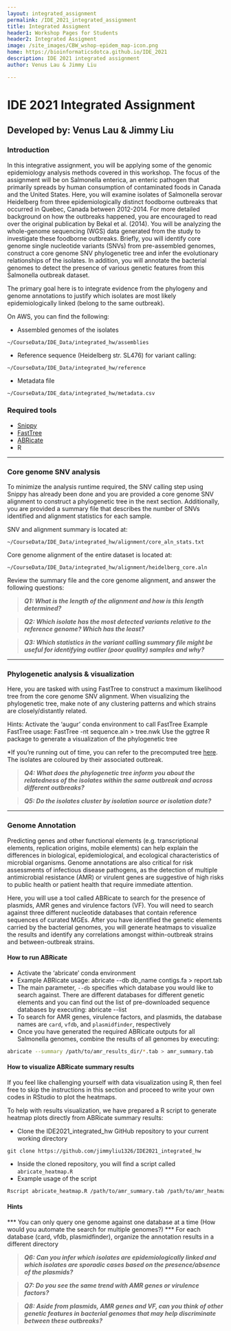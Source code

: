 ```yaml
---
layout: integrated_assignment
permalink: /IDE_2021_integrated_assignment
title: Integrated Assigment
header1: Workshop Pages for Students
header2: Integrated Assigment
image: /site_images/CBW_wshop-epidem_map-icon.png
home: https://bioinformaticsdotca.github.io/IDE_2021
description: IDE 2021 integrated assignment
author: Venus Lau & Jimmy Liu

---
```


# IDE 2021 Integrated Assignment
## Developed by: Venus Lau & Jimmy Liu

### Introduction

In this integrative assignment, you will be applying some of the genomic epidemiology analysis methods covered in this workshop. The focus of the assignment will be on Salmonella enterica, an enteric pathogen that primarily spreads by human consumption of contaminated foods in Canada and the United States. Here, you will examine isolates of Salmonella serovar Heidelberg from three epidemiologically distinct foodborne outbreaks that occurred in Quebec, Canada between 2012-2014. For more detailed background on how the outbreaks happened, you are encouraged to read over the original publication by Bekal et al. (2014). You will be analyzing the whole-genome sequencing (WGS) data generated from the study to investigate these foodborne outbreaks. Briefly, you will identify core genome single nucleotide variants (SNVs) from pre-assembled genomes, construct a core genome SNV phylogenetic tree and infer the evolutionary relationships of the isolates. In addition, you will annotate the bacterial genomes to detect the presence of various genetic features from this Salmonella outbreak dataset.

The primary goal here is to integrate evidence from the phylogeny and genome annotations to justify which isolates are most likely epidemiologically linked (belong to the same outbreak).


On AWS, you can find the following:

* Assembled genomes of the isolates
```
~/CourseData/IDE_Data/integrated_hw/assemblies
```

* Reference sequence (Heidelberg str. SL476) for variant calling:
```
~/CourseData/IDE_Data/integrated_hw/reference
```

* Metadata file
```
~/CourseData/IDE_data/integrated_hw/metadata.csv
```

### Required tools
* [Snippy](https://github.com/tseemann/snippy)
* [FastTree](http://www.microbesonline.org/fasttree/)
* [ABRicate](https://github.com/tseemann/abricate)
* R

___

### Core genome SNV analysis
To minimize the analysis runtime required, the SNV calling step using Snippy has already been done and you are provided a core genome SNV alignment to construct a phylogenetic tree in the next section. Additionally, you are provided a summary file that describes the number of SNVs identified and alignment statistics for each sample.

SNV and alignment summary is located at:
```
~/CourseData/IDE_Data/integrated_hw/alignment/core_aln_stats.txt
```

Core genome alignment of the entire dataset is located at:
```
~/CourseData/IDE_Data/integrated_hw/alignment/heidelberg_core.aln
```

Review the summary file and the core genome alignment, and answer the following questions:


> ***Q1: What is the length of the alignment and how is this length determined?***

> ***Q2: Which isolate has the most detected variants relative to the reference genome? Which has the least?***

> ***Q3: Which statistics in the variant calling summary file might be useful for identifying outlier (poor quality) samples and why?***

___
### Phylogenetic analysis & visualization

Here, you are tasked with using FastTree to construct a maximum likelihood tree from the core genome SNV alignment. When visualizing the phylogenetic tree, make note of any clustering patterns and which strains are closely/distantly related.

Hints:
Activate the ‘augur’ conda environment to call FastTree
Example FastTree usage: FastTree -nt sequence.aln > tree.nwk
Use the ggtree R package to generate a visualization of the phylogenetic tree

*If you’re running out of time, you can refer to the precomputed tree [here](https://microreact.org/project/uMwV8YcgBGtHEFuMBWqBes/d8f6d8a4). The isolates are coloured by their associated outbreak.

> ***Q4: What does the phylogenetic tree inform you about the relatedness of the isolates within the same outbreak and across different outbreaks?***

> ***Q5: Do the isolates cluster by isolation source or isolation date?***

___
### Genome Annotation
Predicting genes and other functional elements (e.g. transcriptional elements, replication origins, mobile elements) can help explain the differences in biological, epidemiological, and ecological characteristics of microbial organisms. Genome annotations are also critical for risk assessments of infectious disease pathogens, as the detection of multiple antimicrobial resistance (AMR) or virulent genes are suggestive of high risks to public health or patient health that require immediate attention. 

Here, you will use a tool called ABRicate to search for the presence of plasmids, AMR genes and virulence factors (VF). You will need to search against three different nucleotide databases that contain reference sequences of curated MGEs. After you have identified the genetic elements carried by the bacterial genomes, you will generate heatmaps to visualize the results and identify any correlations amongst within-outbreak strains and between-outbreak strains.

#### How to run ABRicate
* Activate the ‘abricate’ conda environment
* Example ABRicate usage: abricate --db db_name contigs.fa > report.tab
* The main parameter, `--db` specifies which database you would like to search against. There are different databases for different genetic elements and you can find out the list of pre-downloaded sequence databases by executing: abricate --list
* To search for AMR genes, virulence factors, and plasmids, the database names are `card`, `vfdb`, and `plasmidfinder`, respectively
* Once you have generated the required ABRicate outputs for all Salmonella genomes, combine the results of all genomes by executing: 
```bash
abricate --summary /path/to/amr_results_dir/*.tab > amr_summary.tab
```
#### How to visualize ABRicate summary results
If you feel like challenging yourself with data visualization using R, then feel free to skip the instructions in this section and proceed to write your own codes in RStudio to plot the heatmaps.

To help with results visualization, we have prepared a R script to generate heatmap plots directly from ABRicate summary results:

* Clone the IDE2021_integrated_hw GitHub repository to your current working directory
```
git clone https://github.com/jimmyliu1326/IDE2021_integrated_hw
```
* Inside the cloned repository, you will find a script called `abricate_heatmap.R`
* Example usage of the script
```bash
Rscript abricate_heatmap.R /path/to/amr_summary.tab /path/to/amr_heatmap.png`
```

#### Hints
*** You can only query one genome against one database at a time (How would you automate the search for multiple genomes?)
*** For each database (card, vfdb, plasmidfinder), organize the annotation results in a different directory 

> ***Q6: Can you infer which isolates are epidemiologically linked and which isolates are sporadic cases based on the presence/absence of the plasmids?***

> ***Q7: Do you see the same trend with AMR genes or virulence factors?***

> ***Q8: Aside from plasmids, AMR genes and VF, can you think of other genetic features in bacterial genomes that may help discriminate between these outbreaks?***

